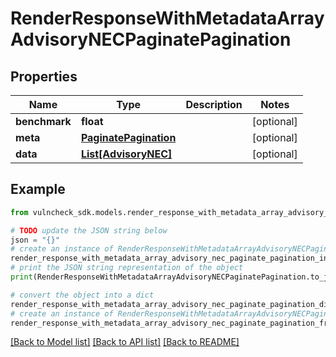 # RenderResponseWithMetadataArrayAdvisoryNECPaginatePagination


## Properties

Name | Type | Description | Notes
------------ | ------------- | ------------- | -------------
**benchmark** | **float** |  | [optional] 
**meta** | [**PaginatePagination**](PaginatePagination.md) |  | [optional] 
**data** | [**List[AdvisoryNEC]**](AdvisoryNEC.md) |  | [optional] 

## Example

```python
from vulncheck_sdk.models.render_response_with_metadata_array_advisory_nec_paginate_pagination import RenderResponseWithMetadataArrayAdvisoryNECPaginatePagination

# TODO update the JSON string below
json = "{}"
# create an instance of RenderResponseWithMetadataArrayAdvisoryNECPaginatePagination from a JSON string
render_response_with_metadata_array_advisory_nec_paginate_pagination_instance = RenderResponseWithMetadataArrayAdvisoryNECPaginatePagination.from_json(json)
# print the JSON string representation of the object
print(RenderResponseWithMetadataArrayAdvisoryNECPaginatePagination.to_json())

# convert the object into a dict
render_response_with_metadata_array_advisory_nec_paginate_pagination_dict = render_response_with_metadata_array_advisory_nec_paginate_pagination_instance.to_dict()
# create an instance of RenderResponseWithMetadataArrayAdvisoryNECPaginatePagination from a dict
render_response_with_metadata_array_advisory_nec_paginate_pagination_from_dict = RenderResponseWithMetadataArrayAdvisoryNECPaginatePagination.from_dict(render_response_with_metadata_array_advisory_nec_paginate_pagination_dict)
```
[[Back to Model list]](../README.md#documentation-for-models) [[Back to API list]](../README.md#documentation-for-api-endpoints) [[Back to README]](../README.md)


